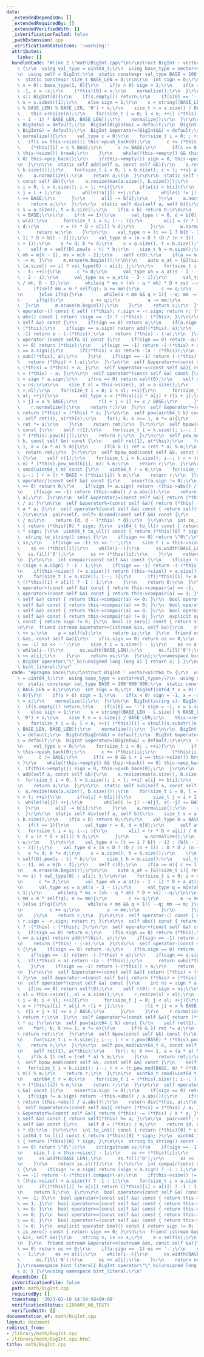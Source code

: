 ```yaml
---
data:
  _extendedDependsOn: []
  _extendedRequiredBy: []
  _extendedVerifiedWith: []
  _isVerificationFailed: false
  _pathExtension: cpp
  _verificationStatusIcon: ':warning:'
  attributes:
    links: []
  bundledCode: "#line 2 \"math/BigInt.cpp\"\n\r\nstruct BigInt : vector<uint64_t>\
    \ {\r\n  using val_type = uint64_t;\r\n  using base_type = vector<val_type>;\r\
    \n  using self = BigInt;\r\n  static constexpr val_type BASE = 100'000'000;\r\n\
    \  static constexpr size_t BASE_LEN = 8;\r\n\r\n  int sign = 0;\r\n  BigInt(int64_t\
    \ x = 0): base_type(1, 0){\r\n    if(x > 0) sign = 1;\r\n    if(x < 0) sign =\
    \ -1, x = -x;\r\n    (*this)[0] = x;\r\n    normalize();\r\n  }\r\n\r\n  BigInt(string\
    \ s): BigInt(0){\r\n    if(s.empty()) return;\r\n    if(s[0] == '-') sign = -1,\
    \ s = s.substr(1);\r\n    else sign = 1;\r\n    s = string((BASE_LEN - s.size()\
    \ % BASE_LEN) % BASE_LEN, '0') + s;\r\n    size_t n = s.size() / BASE_LEN;\r\n\
    \    this->resize(n);\r\n    for(size_t i = 0; i < n; ++i) (*this)[i] = stoull(s.substr((n\
    \ - i - 1) * BASE_LEN, BASE_LEN));\r\n    normalize();\r\n  }\r\n\r\n  BigInt(const\
    \ BigInt&) = default;\r\n  BigInt(BigInt&&) = default;\r\n  BigInt &operator=(const\
    \ BigInt&) = default;\r\n  BigInt &operator=(BigInt&&) = default;\r\n\r\n  void\
    \ normalize(){\r\n    val_type c = 0;\r\n    for(size_t i = 0; ; ++i){\r\n   \
    \   if(i >= this->size()) this->push_back(0);\r\n      c += (*this)[i];\r\n  \
    \    (*this)[i] = c % BASE;\r\n      c /= BASE;\r\n      if(c == 0 && i + 1 ==\
    \ this->size()) break;\r\n    }\r\n    while(!this->empty() && this->back() ==\
    \ 0) this->pop_back();\r\n    if(this->empty()) sign = 0, this->push_back(0);\r\
    \n  }\r\n\r\n  static self add(self a, const self &b){\r\n    a.resize(max(a.size(),\
    \ b.size()));\r\n    for(size_t i = 0, l = b.size(); i < l; ++i) a[i] += b[i];\r\
    \n    a.normalize();\r\n    return a;\r\n  }\r\n\r\n  static self sub(self a,\
    \ const self &b){\r\n    a.resize(max(a.size(), b.size()));\r\n    for(size_t\
    \ i = 0, l = b.size(); i < l; ++i){\r\n      if(a[i] < b[i]){\r\n        size_t\
    \ j = i + 1;\r\n        while(!a[j]) ++j;\r\n        while(i != j) --a[j], a[--j]\
    \ += BASE;\r\n      }\r\n      a[i] -= b[i];\r\n    }\r\n    a.normalize();\r\n\
    \    return a;\r\n  }\r\n\r\n  static self div(self a, self b){\r\n    size_t\
    \ s = a.size(), t = b.size();\r\n    if(a < b) return 0;\r\n\r\n    val_type D\
    \ = BASE;\r\n\r\n    if(t == 1){\r\n      val_type r = 0, d = b[0];\r\n      self\
    \ w(a);\r\n      for(size_t i = s; i--; ){\r\n        w[i] = (r * D + a[i]) /\
    \ d;\r\n        r = (r * D + a[i]) % d;\r\n      }\r\n      w.normalize();\r\n\
    \      return w;\r\n    }\r\n\r\n    val_type n = (t == 1 ? b[t - 1] : (b[t -\
    \ 1] * D + b[t - 2]));\r\n    val_type d = (n < D ? (D / (n + 1)) : D * D / (n\
    \ + 1));\r\n    a *= d; b *= d;\r\n    s = a.size(), t = b.size();\r\n    \r\n\
    \    self m = self(D).pow(s - t) * b;\r\n    size_t h = m.size();\r\n    val_type\
    \ mh = m[h - 1], ms = m[h - 2];\r\n    self c(0);\r\n    if(a >= m){ c += 1; a\
    \ -= m; }\r\n    m.erase(m.begin());\r\n\r\n    auto a_at = [&](size_t i){ return\
    \ (a.size() <= i) ? val_type(0) : a[i]; };\r\n\r\n    for(size_t i = 0; i < s\
    \ - t; ++i){\r\n      c *= D;\r\n      val_type xh = a_at(s - 1 - i) * D + a_at(s\
    \ - 2 - i);\r\n      val_type xs = a_at(s - 3 - i);\r\n      val_type q = min(xh\
    \ / mh, D - 1);\r\n      while(q * ms > (xh - q * mh) * D + xs) --q;\r\n\r\n \
    \     if(self mm = m * self(q); a >= mm){\r\n        c += q;\r\n        a -= mm;\r\
    \n      }else if(q){\r\n        while(a < mm && q > 1){ --q; mm -= m; }\r\n  \
    \      if(q){\r\n          c += q;\r\n          a -= mm;\r\n        }\r\n    \
    \  }\r\n      m.erase(m.begin());\r\n    }\r\n    return c;\r\n  }\r\n\r\n  self\
    \ operator-() const { self r(*this); r.sign = -r.sign; return r; }\r\n\r\n  self\
    \ abs() const { return (sign == -1) ? -(*this) : (*this); }\r\n\r\n  self operator+(const\
    \ self &a) const {\r\n    if(sign == 0) return a;\r\n    if(a.sign == 0) return\
    \ (*this);\r\n    if(sign == a.sign) return add((*this), a);\r\n    if(sign ==\
    \ -1) return a - (-(*this));\r\n    return (*this) - (-a);\r\n  }\r\n\r\n  self\
    \ operator-(const self& a) const {\r\n    if(sign == 0) return -a;\r\n    if(a.sign\
    \ == 0) return (*this);\r\n    if(sign == -1) return -(-(*this) + a);\r\n    if(sign\
    \ == a.sign){\r\n      if((*this) < a) return -(a - (*this));\r\n      return\
    \ sub((*this), a);\r\n    }\r\n    if(sign == -1) return (-(*this)) + a;\r\n \
    \   return (*this) + (-a);\r\n  }\r\n\r\n  self &operator+=(const self &a){ return\
    \ (*this) = (*this) + a; }\r\n  self &operator-=(const self &a){ return (*this)\
    \ = (*this) - a; }\r\n\r\n  self operator*(const self &a) const {\r\n    int ns\
    \ = sign * a.sign;\r\n    if(ns == 0) return self(0);\r\n    self r(0); r.sign\
    \ = ns;\r\n\r\n    size_t sl = this->size(), al = a.size();\r\n    r.resize(sl\
    \ + al);\r\n    for(size_t i = 0; i < sl; ++i){\r\n      for(size_t j = 0; j <\
    \ al; ++j){\r\n        val_type x = (*this)[i] * a[j] + r[i + j];\r\n        r[i\
    \ + j] = x % BASE;\r\n        r[i + j + 1] += x / BASE;\r\n      }\r\n    }\r\n\
    \    r.normalize();\r\n    return r;\r\n  }\r\n  self &operator*=(const self &a){\
    \ return (*this) = (*this) * a; }\r\n\r\n  self pow(uint64_t k) const {\r\n  \
    \  self ret(1), a(*this);\r\n    for(; k; k >>= 1, a *= a){\r\n      if(k & 1)\
    \ ret *= a;\r\n    }\r\n    return ret;\r\n  }\r\n\r\n  self bpow(const self &k)\
    \ const {\r\n    self r(1);\r\n    for(size_t i = k.size(); i--; ) r = r.pow(BASE)\
    \ * (*this).pow(k[i]);\r\n    return r;\r\n  }\r\n\r\n  self pow_mod(uint64_t\
    \ k, const self &m) const {\r\n    self ret(1), a(*this);\r\n    for(; k; k >>=\
    \ 1, a = (a * a) % m){\r\n      if(k & 1) ret = (ret * a) % m;\r\n    }\r\n  \
    \  return ret;\r\n  }\r\n\r\n  self bpow_mod(const self &k, const self &m) const\
    \ {\r\n    self r(1);\r\n    for(size_t i = k.size(); i--; ) r = (r.pow_mod(BASE,\
    \ m) * (*this).pow_mod(k[i], m)) % m;\r\n    return r;\r\n  }\r\n\r\n  uint64_t\
    \ smod(uint64_t m) const {\r\n    uint64_t r = 0;\r\n    for(size_t i = (*this).size();\
    \ i--; ) r = (r * BASE + (*this)[i]) % m;\r\n    return r;\r\n  }\r\n\r\n  self\
    \ operator/(const self &a) const {\r\n    assert(a.sign != 0);\r\n    if(sign\
    \ == 0) return 0;\r\n    if(sign != a.sign) return -(this->abs() / a.abs());\r\
    \n    if(sign == -1) return (this->abs() / a.abs());\r\n    return div(*this,\
    \ a);\r\n  }\r\n\r\n  self &operator/=(const self &a){ return (*this) = (*this)\
    \ / a; }\r\n\r\n  self &operator%=(const self &a){ return (*this) -= (*this) /\
    \ a * a; }\r\n  self operator%(const self &a) const { return self(*this) %= a;\
    \ }\r\n\r\n  pair<self, self> divmod(const self &m) const {\r\n    self d = (*this)\
    \ / m;\r\n    return {d, d - (*this) * d};\r\n  }\r\n\r\n  int to_int() const\
    \ { return (*this)[0] * sign; }\r\n  int64_t to_ll() const { return (*this)[0]\
    \ * sign; }\r\n  uint64_t to_ull() const { return (*this)[0] * sign; }\r\n\r\n\
    \  string to_string() const {\r\n    if(sign == 0) return \"0\";\r\n    stringstream\
    \ ss;\r\n    if(sign == -1) ss << '-';\r\n    size_t i = this->size() - 1;\r\n\
    \    ss << (*this)[i];\r\n    while(i--){\r\n      ss.width(BASE_LEN);\r\n   \
    \   ss.fill('0');\r\n      ss << (*this)[i];\r\n    }\r\n    return ss.str();\r\
    \n  }\r\n\r\n  int compair(const self &a) const {\r\n    if(sign != a.sign) return\
    \ (sign < a.sign) ? -1 : 1;\r\n    if(sign == -1) return -(-(*this)).compair(-a);\r\
    \n    if(this->size() != a.size()) return (this->size() < a.size()) ? -1 : 1;\r\
    \n    for(size_t i = a.size(); i--; ){\r\n      if((*this)[i] != a[i]) return\
    \ ((*this)[i] < a[i]) ? -1 : 1;\r\n    }\r\n    return 0;\r\n  }\r\n\r\n  bool\
    \ operator<(const self &a) const { return this->compair(a) == -1; }\r\n  bool\
    \ operator>(const self &a) const { return this->compair(a) == 1; }\r\n  bool operator<=(const\
    \ self &a) const { return this->compair(a) <= 0; }\r\n  bool operator>=(const\
    \ self &a) const { return this->compair(a) >= 0; }\r\n  bool operator==(const\
    \ self &a) const { return this->compair(a) == 0; }\r\n  bool operator!=(const\
    \ self &a) const { return this->compair(a) != 0; }\r\n  explicit operator bool()\
    \ const { return sign != 0; }\r\n  bool is_zero() const { return sign == 0; }\r\
    \n\r\n  friend istream &operator>>(istream &is, self &a){\r\n    string s; is\
    \ >> s;\r\n    a = self(s);\r\n    return is;\r\n  }\r\n  friend ostream &operator<<(ostream\
    \ &os, const self &a){\r\n    if(a.sign == 0) return os << 0;\r\n    if(a.sign\
    \ == -1) os << '-';\r\n    size_t i = a.size() - 1;\r\n    os << a[i];\r\n   \
    \ while(i--){\r\n      os.width(BASE_LEN);\r\n      os.fill('0');\r\n      os\
    \ << a[i];\r\n    }\r\n    return os;\r\n  }\r\n};\r\nnamespace bint_literal{\
    \ BigInt operator\"\"_bi(unsigned long long x) { return x; } }\r\nusing namespace\
    \ bint_literal;\r\n"
  code: "#pragma once\r\n\r\nstruct BigInt : vector<uint64_t> {\r\n  using val_type\
    \ = uint64_t;\r\n  using base_type = vector<val_type>;\r\n  using self = BigInt;\r\
    \n  static constexpr val_type BASE = 100'000'000;\r\n  static constexpr size_t\
    \ BASE_LEN = 8;\r\n\r\n  int sign = 0;\r\n  BigInt(int64_t x = 0): base_type(1,\
    \ 0){\r\n    if(x > 0) sign = 1;\r\n    if(x < 0) sign = -1, x = -x;\r\n    (*this)[0]\
    \ = x;\r\n    normalize();\r\n  }\r\n\r\n  BigInt(string s): BigInt(0){\r\n  \
    \  if(s.empty()) return;\r\n    if(s[0] == '-') sign = -1, s = s.substr(1);\r\n\
    \    else sign = 1;\r\n    s = string((BASE_LEN - s.size() % BASE_LEN) % BASE_LEN,\
    \ '0') + s;\r\n    size_t n = s.size() / BASE_LEN;\r\n    this->resize(n);\r\n\
    \    for(size_t i = 0; i < n; ++i) (*this)[i] = stoull(s.substr((n - i - 1) *\
    \ BASE_LEN, BASE_LEN));\r\n    normalize();\r\n  }\r\n\r\n  BigInt(const BigInt&)\
    \ = default;\r\n  BigInt(BigInt&&) = default;\r\n  BigInt &operator=(const BigInt&)\
    \ = default;\r\n  BigInt &operator=(BigInt&&) = default;\r\n\r\n  void normalize(){\r\
    \n    val_type c = 0;\r\n    for(size_t i = 0; ; ++i){\r\n      if(i >= this->size())\
    \ this->push_back(0);\r\n      c += (*this)[i];\r\n      (*this)[i] = c % BASE;\r\
    \n      c /= BASE;\r\n      if(c == 0 && i + 1 == this->size()) break;\r\n   \
    \ }\r\n    while(!this->empty() && this->back() == 0) this->pop_back();\r\n  \
    \  if(this->empty()) sign = 0, this->push_back(0);\r\n  }\r\n\r\n  static self\
    \ add(self a, const self &b){\r\n    a.resize(max(a.size(), b.size()));\r\n  \
    \  for(size_t i = 0, l = b.size(); i < l; ++i) a[i] += b[i];\r\n    a.normalize();\r\
    \n    return a;\r\n  }\r\n\r\n  static self sub(self a, const self &b){\r\n  \
    \  a.resize(max(a.size(), b.size()));\r\n    for(size_t i = 0, l = b.size(); i\
    \ < l; ++i){\r\n      if(a[i] < b[i]){\r\n        size_t j = i + 1;\r\n      \
    \  while(!a[j]) ++j;\r\n        while(i != j) --a[j], a[--j] += BASE;\r\n    \
    \  }\r\n      a[i] -= b[i];\r\n    }\r\n    a.normalize();\r\n    return a;\r\n\
    \  }\r\n\r\n  static self div(self a, self b){\r\n    size_t s = a.size(), t =\
    \ b.size();\r\n    if(a < b) return 0;\r\n\r\n    val_type D = BASE;\r\n\r\n \
    \   if(t == 1){\r\n      val_type r = 0, d = b[0];\r\n      self w(a);\r\n   \
    \   for(size_t i = s; i--; ){\r\n        w[i] = (r * D + a[i]) / d;\r\n      \
    \  r = (r * D + a[i]) % d;\r\n      }\r\n      w.normalize();\r\n      return\
    \ w;\r\n    }\r\n\r\n    val_type n = (t == 1 ? b[t - 1] : (b[t - 1] * D + b[t\
    \ - 2]));\r\n    val_type d = (n < D ? (D / (n + 1)) : D * D / (n + 1));\r\n \
    \   a *= d; b *= d;\r\n    s = a.size(), t = b.size();\r\n    \r\n    self m =\
    \ self(D).pow(s - t) * b;\r\n    size_t h = m.size();\r\n    val_type mh = m[h\
    \ - 1], ms = m[h - 2];\r\n    self c(0);\r\n    if(a >= m){ c += 1; a -= m; }\r\
    \n    m.erase(m.begin());\r\n\r\n    auto a_at = [&](size_t i){ return (a.size()\
    \ <= i) ? val_type(0) : a[i]; };\r\n\r\n    for(size_t i = 0; i < s - t; ++i){\r\
    \n      c *= D;\r\n      val_type xh = a_at(s - 1 - i) * D + a_at(s - 2 - i);\r\
    \n      val_type xs = a_at(s - 3 - i);\r\n      val_type q = min(xh / mh, D -\
    \ 1);\r\n      while(q * ms > (xh - q * mh) * D + xs) --q;\r\n\r\n      if(self\
    \ mm = m * self(q); a >= mm){\r\n        c += q;\r\n        a -= mm;\r\n     \
    \ }else if(q){\r\n        while(a < mm && q > 1){ --q; mm -= m; }\r\n        if(q){\r\
    \n          c += q;\r\n          a -= mm;\r\n        }\r\n      }\r\n      m.erase(m.begin());\r\
    \n    }\r\n    return c;\r\n  }\r\n\r\n  self operator-() const { self r(*this);\
    \ r.sign = -r.sign; return r; }\r\n\r\n  self abs() const { return (sign == -1)\
    \ ? -(*this) : (*this); }\r\n\r\n  self operator+(const self &a) const {\r\n \
    \   if(sign == 0) return a;\r\n    if(a.sign == 0) return (*this);\r\n    if(sign\
    \ == a.sign) return add((*this), a);\r\n    if(sign == -1) return a - (-(*this));\r\
    \n    return (*this) - (-a);\r\n  }\r\n\r\n  self operator-(const self& a) const\
    \ {\r\n    if(sign == 0) return -a;\r\n    if(a.sign == 0) return (*this);\r\n\
    \    if(sign == -1) return -(-(*this) + a);\r\n    if(sign == a.sign){\r\n   \
    \   if((*this) < a) return -(a - (*this));\r\n      return sub((*this), a);\r\n\
    \    }\r\n    if(sign == -1) return (-(*this)) + a;\r\n    return (*this) + (-a);\r\
    \n  }\r\n\r\n  self &operator+=(const self &a){ return (*this) = (*this) + a;\
    \ }\r\n  self &operator-=(const self &a){ return (*this) = (*this) - a; }\r\n\r\
    \n  self operator*(const self &a) const {\r\n    int ns = sign * a.sign;\r\n \
    \   if(ns == 0) return self(0);\r\n    self r(0); r.sign = ns;\r\n\r\n    size_t\
    \ sl = this->size(), al = a.size();\r\n    r.resize(sl + al);\r\n    for(size_t\
    \ i = 0; i < sl; ++i){\r\n      for(size_t j = 0; j < al; ++j){\r\n        val_type\
    \ x = (*this)[i] * a[j] + r[i + j];\r\n        r[i + j] = x % BASE;\r\n      \
    \  r[i + j + 1] += x / BASE;\r\n      }\r\n    }\r\n    r.normalize();\r\n   \
    \ return r;\r\n  }\r\n  self &operator*=(const self &a){ return (*this) = (*this)\
    \ * a; }\r\n\r\n  self pow(uint64_t k) const {\r\n    self ret(1), a(*this);\r\
    \n    for(; k; k >>= 1, a *= a){\r\n      if(k & 1) ret *= a;\r\n    }\r\n   \
    \ return ret;\r\n  }\r\n\r\n  self bpow(const self &k) const {\r\n    self r(1);\r\
    \n    for(size_t i = k.size(); i--; ) r = r.pow(BASE) * (*this).pow(k[i]);\r\n\
    \    return r;\r\n  }\r\n\r\n  self pow_mod(uint64_t k, const self &m) const {\r\
    \n    self ret(1), a(*this);\r\n    for(; k; k >>= 1, a = (a * a) % m){\r\n  \
    \    if(k & 1) ret = (ret * a) % m;\r\n    }\r\n    return ret;\r\n  }\r\n\r\n\
    \  self bpow_mod(const self &k, const self &m) const {\r\n    self r(1);\r\n \
    \   for(size_t i = k.size(); i--; ) r = (r.pow_mod(BASE, m) * (*this).pow_mod(k[i],\
    \ m)) % m;\r\n    return r;\r\n  }\r\n\r\n  uint64_t smod(uint64_t m) const {\r\
    \n    uint64_t r = 0;\r\n    for(size_t i = (*this).size(); i--; ) r = (r * BASE\
    \ + (*this)[i]) % m;\r\n    return r;\r\n  }\r\n\r\n  self operator/(const self\
    \ &a) const {\r\n    assert(a.sign != 0);\r\n    if(sign == 0) return 0;\r\n \
    \   if(sign != a.sign) return -(this->abs() / a.abs());\r\n    if(sign == -1)\
    \ return (this->abs() / a.abs());\r\n    return div(*this, a);\r\n  }\r\n\r\n\
    \  self &operator/=(const self &a){ return (*this) = (*this) / a; }\r\n\r\n  self\
    \ &operator%=(const self &a){ return (*this) -= (*this) / a * a; }\r\n  self operator%(const\
    \ self &a) const { return self(*this) %= a; }\r\n\r\n  pair<self, self> divmod(const\
    \ self &m) const {\r\n    self d = (*this) / m;\r\n    return {d, d - (*this)\
    \ * d};\r\n  }\r\n\r\n  int to_int() const { return (*this)[0] * sign; }\r\n \
    \ int64_t to_ll() const { return (*this)[0] * sign; }\r\n  uint64_t to_ull() const\
    \ { return (*this)[0] * sign; }\r\n\r\n  string to_string() const {\r\n    if(sign\
    \ == 0) return \"0\";\r\n    stringstream ss;\r\n    if(sign == -1) ss << '-';\r\
    \n    size_t i = this->size() - 1;\r\n    ss << (*this)[i];\r\n    while(i--){\r\
    \n      ss.width(BASE_LEN);\r\n      ss.fill('0');\r\n      ss << (*this)[i];\r\
    \n    }\r\n    return ss.str();\r\n  }\r\n\r\n  int compair(const self &a) const\
    \ {\r\n    if(sign != a.sign) return (sign < a.sign) ? -1 : 1;\r\n    if(sign\
    \ == -1) return -(-(*this)).compair(-a);\r\n    if(this->size() != a.size()) return\
    \ (this->size() < a.size()) ? -1 : 1;\r\n    for(size_t i = a.size(); i--; ){\r\
    \n      if((*this)[i] != a[i]) return ((*this)[i] < a[i]) ? -1 : 1;\r\n    }\r\
    \n    return 0;\r\n  }\r\n\r\n  bool operator<(const self &a) const { return this->compair(a)\
    \ == -1; }\r\n  bool operator>(const self &a) const { return this->compair(a)\
    \ == 1; }\r\n  bool operator<=(const self &a) const { return this->compair(a)\
    \ <= 0; }\r\n  bool operator>=(const self &a) const { return this->compair(a)\
    \ >= 0; }\r\n  bool operator==(const self &a) const { return this->compair(a)\
    \ == 0; }\r\n  bool operator!=(const self &a) const { return this->compair(a)\
    \ != 0; }\r\n  explicit operator bool() const { return sign != 0; }\r\n  bool\
    \ is_zero() const { return sign == 0; }\r\n\r\n  friend istream &operator>>(istream\
    \ &is, self &a){\r\n    string s; is >> s;\r\n    a = self(s);\r\n    return is;\r\
    \n  }\r\n  friend ostream &operator<<(ostream &os, const self &a){\r\n    if(a.sign\
    \ == 0) return os << 0;\r\n    if(a.sign == -1) os << '-';\r\n    size_t i = a.size()\
    \ - 1;\r\n    os << a[i];\r\n    while(i--){\r\n      os.width(BASE_LEN);\r\n\
    \      os.fill('0');\r\n      os << a[i];\r\n    }\r\n    return os;\r\n  }\r\n\
    };\r\nnamespace bint_literal{ BigInt operator\"\"_bi(unsigned long long x) { return\
    \ x; } }\r\nusing namespace bint_literal;\r\n"
  dependsOn: []
  isVerificationFile: false
  path: math/BigInt.cpp
  requiredBy: []
  timestamp: '2023-02-10 14:54:58+09:00'
  verificationStatus: LIBRARY_NO_TESTS
  verifiedWith: []
documentation_of: math/BigInt.cpp
layout: document
redirect_from:
- /library/math/BigInt.cpp
- /library/math/BigInt.cpp.html
title: math/BigInt.cpp
---
```

